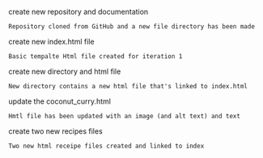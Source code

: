 create new repository and documentation 

    Repository cloned from GitHub and a new file directory has been made

create new index.html file

    Basic tempalte Html file created for iteration 1

create new directory and html file

    New directory contains a new html file that's linked to index.html

update the coconut_curry.html

    Hmtl file has been updated with an image (and alt text) and text 

create two new recipes files 

    Two new html receipe files created and linked to index